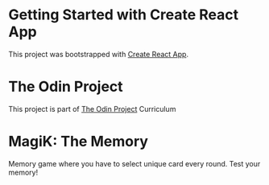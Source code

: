 # Getting Started with Create React App

This project was bootstrapped with [Create React App](https://github.com/facebook/create-react-app).

# The Odin Project

This project is part of [The Odin Project](https://www.theodinproject.com/) Curriculum

# MagiK: The Memory

Memory game where you have to select unique card every round. Test your memory!
